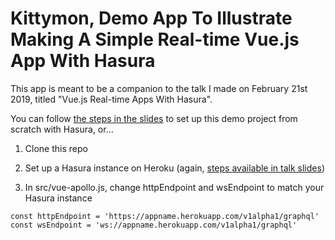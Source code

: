 # Kittymon, Demo App To Illustrate Making A Simple Real-time Vue.js App With Hasura

This app is meant to be a companion to the talk I made on February 21st 2019, titled "Vue.js Real-time Apps With Hasura".

You can follow [the steps in the slides](https://github.com/VuejsVienna/VuejsVienna/tree/master/talks/2019/february/vue-js-with-hasura) to set up this demo project from scratch with Hasura, or...

1. Clone this repo

1. Set up a Hasura instance on Heroku (again, [steps available in talk slides](https://github.com/VuejsVienna/VuejsVienna/tree/master/talks/2019/february/vue-js-with-hasura))

1. In src/vue-apollo.js, change httpEndpoint and wsEndpoint to match your Hasura instance

```
const httpEndpoint = 'https://appname.herokuapp.com/v1alpha1/graphql'
const wsEndpoint = 'ws://appname.herokuapp.com/v1alpha1/graphql'
```

